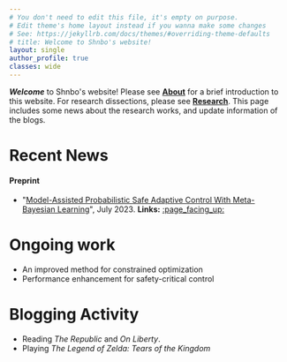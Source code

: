 ```yaml
---
# You don't need to edit this file, it's empty on purpose.
# Edit theme's home layout instead if you wanna make some changes
# See: https://jekyllrb.com/docs/themes/#overriding-theme-defaults
# title: Welcome to Shnbo's website!
layout: single
author_profile: true
classes: wide
---
```


<!-- <div class="notice--primary">
  <h1>Welcome</h1>
  <p>Welcome to Shnbo's website! Please see <a href="/about">About</a> for a brief introduction to this website. For research purposes, please see <a href="/research">Research</a>. This page includes some news about the research works, and update information of the blogs </p>
</div> -->
***Welcome*** to Shnbo's website! Please see [**About**](/about) for a brief introduction to this website. For research dissections, please see [**Research**](/research). This page includes some news about the research works, and update information of the blogs.


<div class="notice--info">
  <h1>Recent News</h1>
  <h4> Preprint </h4>
  <ul>
  <!-- <li> <u>"Constrained Bayesian Optimization Under Partial Observations: Balanced Improvements and Provable Convergence"</u> (August 2023). <b>Links:</b>  <a href="https://www.mozilla.org/zh-CN/">:page_facing_up:</a> </li>a'r -->
  <li> "<u>Model-Assisted Probabilistic Safe Adaptive Control With Meta-Bayesian Learning</u>", July 2023. <b>Links:</b>  <a href="https://arxiv.org/abs/2307.00828">:page_facing_up:</a> </li>
  </ul>
</div>

<div class="notice--warning">
  <h1>Ongoing work</h1>
  <ul>
  <li> An improved method for constrained optimization </li>
  <li> Performance enhancement for safety-critical control </li>
  </ul>
</div>

<div class="notice">
  <h1>Blogging Activity</h1>
  <ul>
  <li> Reading <i>The Republic</i> and <i>On Liberty</i>. </li>
  <li> Playing <i>The Legend of Zelda: Tears of the Kingdom</i> </li>
  </ul>
</div>